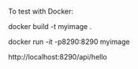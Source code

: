 To test with Docker:

docker build -t myimage .

docker run -it -p8290:8290 myimage

http://localhost:8290/api/hello

